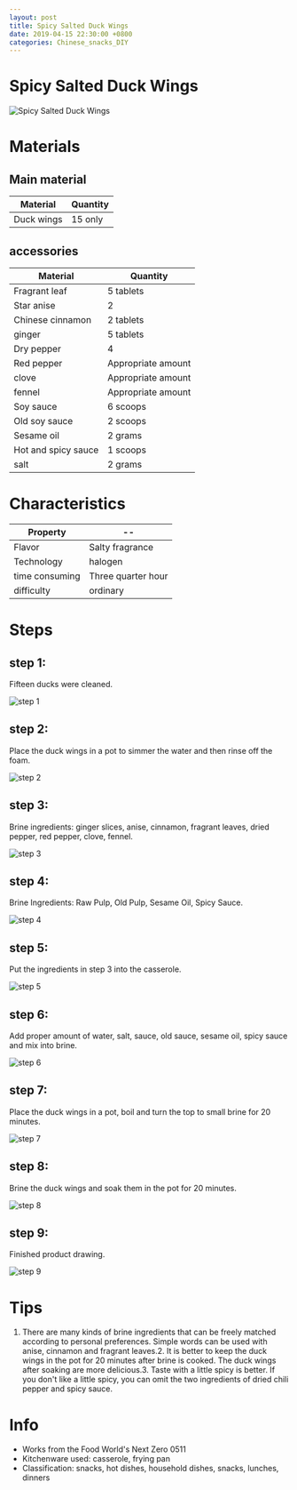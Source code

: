```yaml
---
layout: post
title: Spicy Salted Duck Wings
date: 2019-04-15 22:30:00 +0800
categories: Chinese_snacks_DIY
---
```


# Spicy Salted Duck Wings

![Spicy Salted Duck Wings]({{site.baseurl}}/img/415602/415602.jpg)

# Materials


## Main material

Material|Quantity
--|--
Duck wings|15 only

## accessories

Material|Quantity
--|--
Fragrant leaf|5 tablets
Star anise|2
Chinese cinnamon|2 tablets
ginger|5 tablets
Dry pepper|4
Red pepper|Appropriate amount
clove|Appropriate amount
fennel|Appropriate amount
Soy sauce|6 scoops
Old soy sauce|2 scoops
Sesame oil|2 grams
Hot and spicy sauce|1 scoops
salt|2 grams

# Characteristics

Property|--
--|--
Flavor|Salty fragrance
Technology|halogen
time consuming|Three quarter hour
difficulty|ordinary

# Steps

## step 1:

Fifteen ducks were cleaned.

![step 1]({{site.baseurl}}/img/415602/1.jpg)

## step 2:

Place the duck wings in a pot to simmer the water and then rinse off the foam.

![step 2]({{site.baseurl}}/img/415602/2.jpg)

## step 3:

Brine ingredients: ginger slices, anise, cinnamon, fragrant leaves, dried pepper, red pepper, clove, fennel.

![step 3]({{site.baseurl}}/img/415602/3.jpg)

## step 4:

Brine Ingredients: Raw Pulp, Old Pulp, Sesame Oil, Spicy Sauce.

![step 4]({{site.baseurl}}/img/415602/4.jpg)

## step 5:

Put the ingredients in step 3 into the casserole.

![step 5]({{site.baseurl}}/img/415602/5.jpg)

## step 6:

Add proper amount of water, salt, sauce, old sauce, sesame oil, spicy sauce and mix into brine.

![step 6]({{site.baseurl}}/img/415602/6.jpg)

## step 7:

Place the duck wings in a pot, boil and turn the top to small brine for 20 minutes.

![step 7]({{site.baseurl}}/img/415602/7.jpg)

## step 8:

Brine the duck wings and soak them in the pot for 20 minutes.

![step 8]({{site.baseurl}}/img/415602/8.jpg)

## step 9:

Finished product drawing.

![step 9]({{site.baseurl}}/img/415602/9.jpg)

# Tips

1. There are many kinds of brine ingredients that can be freely matched according to personal preferences. Simple words can be used with anise, cinnamon and fragrant leaves.2. It is better to keep the duck wings in the pot for 20 minutes after brine is cooked. The duck wings after soaking are more delicious.3. Taste with a little spicy is better. If you don't like a little spicy, you can omit the two ingredients of dried chili pepper and spicy sauce.

# Info

- Works from the Food World's Next Zero 0511
- Kitchenware used: casserole, frying pan
- Classification: snacks, hot dishes, household dishes, snacks, lunches, dinners